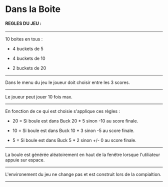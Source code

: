 # Dans la Boite

#### REGLES DU JEU :
________________________________________________________________________________

10 boites en tous  :

- 4 buckets de 5

- 4 buckets de 10

- 2 buckets de 20
________________________________________________________________________________

Dans le menu du jeu le joueur doit choisir entre les 3 scores.
________________________________________________________________________________

Le joueur peut jouer 10 fois max.
________________________________________________________________________________

En fonction de ce qui est choisie s'applique ces règles :

- 20 = Si boule est dans Buck 20 * 5 sinon -10 au score finale.

- 10 = Si boule est dans Buck 10 * 3 sinon -5 au score finale.

- 5 = Si boule est dans Buck 5 * 2 sinon +/- 0 au score finale.
________________________________________________________________________________

La boule est générée aléatoirement en haut de la fenêtre lorsque l'utiliateur appuie sur espace.
________________________________________________________________________________

L'environement du jeu ne change pas et est construit lors de la compialtion.
________________________________________________________________________________
